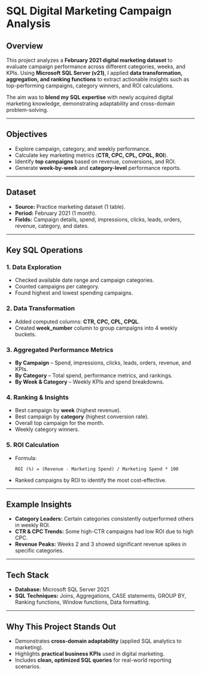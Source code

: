 # **SQL Digital Marketing Campaign Analysis**

## **Overview**

This project analyzes a **February 2021 digital marketing dataset** to evaluate campaign performance across different categories, weeks, and KPIs.
Using **Microsoft SQL Server (v21)**, I applied **data transformation, aggregation, and ranking functions** to extract actionable insights such as top-performing campaigns, category winners, and ROI calculations.

The aim was to **blend my SQL expertise** with newly acquired digital marketing knowledge, demonstrating adaptability and cross-domain problem-solving.

---

## **Objectives**

* Explore campaign, category, and weekly performance.
* Calculate key marketing metrics (**CTR, CPC, CPL, CPQL, ROI**).
* Identify **top campaigns** based on revenue, conversions, and ROI.
* Generate **week-by-week** and **category-level** performance reports.

---

## **Dataset**

* **Source:** Practice marketing dataset (1 table).
* **Period:** February 2021 (1 month).
* **Fields:** Campaign details, spend, impressions, clicks, leads, orders, revenue, category, and dates.

---

## **Key SQL Operations**

### **1. Data Exploration**

* Checked available date range and campaign categories.
* Counted campaigns per category.
* Found highest and lowest spending campaigns.

### **2. Data Transformation**

* Added computed columns: **CTR, CPC, CPL, CPQL**.
* Created **week\_number** column to group campaigns into 4 weekly buckets.

### **3. Aggregated Performance Metrics**

* **By Campaign** – Spend, impressions, clicks, leads, orders, revenue, and KPIs.
* **By Category** – Total spend, performance metrics, and rankings.
* **By Week & Category** – Weekly KPIs and spend breakdowns.

### **4. Ranking & Insights**

* Best campaign by **week** (highest revenue).
* Best campaign by **category** (highest conversion rate).
* Overall top campaign for the month.
* Weekly category winners.

### **5. ROI Calculation**

* Formula:

  ```
  ROI (%) = (Revenue - Marketing Spend) / Marketing Spend * 100
  ```
* Ranked campaigns by ROI to identify the most cost-effective.

---

## **Example Insights**

* **Category Leaders:** Certain categories consistently outperformed others in weekly ROI.
* **CTR & CPC Trends:** Some high-CTR campaigns had low ROI due to high CPC.
* **Revenue Peaks:** Weeks 2 and 3 showed significant revenue spikes in specific categories.

---

## **Tech Stack**

* **Database:** Microsoft SQL Server 2021
* **SQL Techniques:** Joins, Aggregations, CASE statements, GROUP BY, Ranking functions, Window functions, Data formatting.

---

## **Why This Project Stands Out**

* Demonstrates **cross-domain adaptability** (applied SQL analytics to marketing).
* Highlights **practical business KPIs** used in digital marketing.
* Includes **clean, optimized SQL queries** for real-world reporting scenarios.

